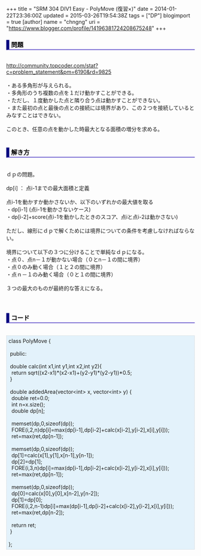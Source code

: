 +++
title = "SRM 304 DIV1 Easy - PolyMove (復習×)"
date = 2014-01-22T23:36:00Z
updated = 2015-03-26T19:54:38Z
tags = ["DP"]
blogimport = true 
[author]
	name = "chngng"
	uri = "https://www.blogger.com/profile/14196381724208675248"
+++

<div dir="ltr" style="text-align: left;" trbidi="on"><h3 style="border-bottom: 2px solid slateblue; border-left: 8px solid navy; color: black; padding: 0px 0px 1px 5px;">問題 </h3><br /><a href="http://community.topcoder.com/stat?c=problem_statement&amp;pm=6190&amp;rd=9825" target="_blank">http://community.topcoder.com/stat?c=problem_statement&amp;pm=6190&amp;rd=9825</a><br /><br />・ある多角形が与えられる。<br />・多角形のうち複数の点を１だけ動かすことができる。<br />・ただし、１度動かした点と隣り合う点は動かすことができない。<br />・また最初の点と最後の点との接続には境界があり、この２つを接続しているとみなすことはできない。<br /><br />このとき、任意の点を動かした時最大となる面積の増分を求める。<br /><br /><h3 style="border-bottom: 2px solid slateblue; border-left: 8px solid navy; color: black; padding: 0px 0px 1px 5px;">解き方 </h3><br />ｄｐの問題。<br /><br />dp[i] ： 点i-1までの最大面積と定義<br /><br />点i-1を動かすか動かさないか、以下のいずれかの最大値を取る<br />・dp[i-1] (点i-1を動かさないケース)<br />・dp[i-2]+score(点i-1を動かしたときのスコア、点iと点i-2は動かさない)<br /><br />ただし、線形にｄｐで解くためには境界についての条件を考慮しなければならない。<br /><br />境界について以下の３つに分けることで単純なｄｐになる。<br />・点０、点n－１が動かない場合（０とn－１の間に境界）<br />・点０のみ動く場合（１と２の間に境界）<br />・点ｎ－１のみ動く場合（０と１の間に境界）<br /><br />３つの最大のものが最終的な答えになる。<br /><div><br /></div><br /><h3 style="border-bottom: 2px solid slateblue; border-left: 8px solid navy; color: black; padding: 0px 0px 1px 5px;">コード </h3><br /><div style="background-color: #e3f2fb; border: 1px dotted #CCCCCC; padding: 5px;">class PolyMove {<br /><br /><span class="Apple-tab-span" style="white-space: pre;"> </span>public:<br /><br /><span class="Apple-tab-span" style="white-space: pre;"> </span>double calc(int x1,int y1,int x2,int y2){<br /><span class="Apple-tab-span" style="white-space: pre;">  </span>return sqrt((x2-x1)*(x2-x1)+(y2-y1)*(y2-y1))*0.5;<br /><span class="Apple-tab-span" style="white-space: pre;"> </span>}<br /><br /><span class="Apple-tab-span" style="white-space: pre;"> </span>double addedArea(vector&lt;int&gt; x, vector&lt;int&gt; y) {<br /><span class="Apple-tab-span" style="white-space: pre;">  </span>double ret=0.0;<br /><span class="Apple-tab-span" style="white-space: pre;">  </span>int n=x.size();<br /><span class="Apple-tab-span" style="white-space: pre;">  </span>double dp[n];<br /><br /><span class="Apple-tab-span" style="white-space: pre;">  </span>memset(dp,0,sizeof(dp));<br /><span class="Apple-tab-span" style="white-space: pre;">  </span>FORE(i,2,n)dp[i]=max(dp[i-1],dp[i-2]+calc(x[i-2],y[i-2],x[i],y[i]));<br /><span class="Apple-tab-span" style="white-space: pre;">  </span>ret=max(ret,dp[n-1]);<br /><br /><span class="Apple-tab-span" style="white-space: pre;">  </span>memset(dp,0,sizeof(dp));<br /><span class="Apple-tab-span" style="white-space: pre;">  </span>dp[1]=calc(x[1],y[1],x[n-1],y[n-1]);<br /><span class="Apple-tab-span" style="white-space: pre;">  </span>dp[2]=dp[1];<br /><span class="Apple-tab-span" style="white-space: pre;">  </span>FORE(i,3,n)dp[i]=max(dp[i-1],dp[i-2]+calc(x[i-2],y[i-2],x[i],y[i]));<br /><span class="Apple-tab-span" style="white-space: pre;">  </span>ret=max(ret,dp[n-1]);<br /><br /><span class="Apple-tab-span" style="white-space: pre;">  </span>memset(dp,0,sizeof(dp));<br /><span class="Apple-tab-span" style="white-space: pre;">  </span>dp[0]=calc(x[0],y[0],x[n-2],y[n-2]);<br /><span class="Apple-tab-span" style="white-space: pre;">  </span>dp[1]=dp[0];<br /><span class="Apple-tab-span" style="white-space: pre;">  </span>FORE(i,2,n-1)dp[i]=max(dp[i-1],dp[i-2]+calc(x[i-2],y[i-2],x[i],y[i]));<br /><span class="Apple-tab-span" style="white-space: pre;">  </span>ret=max(ret,dp[n-2]);<br /><br /><span class="Apple-tab-span" style="white-space: pre;">  </span>return ret;<br /><span class="Apple-tab-span" style="white-space: pre;"> </span>}<br /><br />};</div></div>
